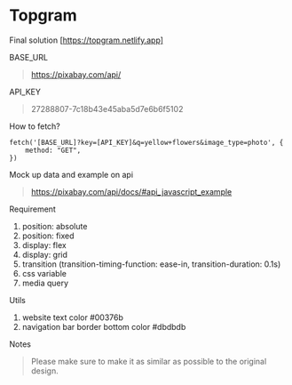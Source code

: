 # Topgram

Final solution [https://topgram.netlify.app]

BASE_URL

> https://pixabay.com/api/

API_KEY

> 27288807-7c18b43e45aba5d7e6b6f5102

How to fetch?

```
fetch('[BASE_URL]?key=[API_KEY]&q=yellow+flowers&image_type=photo', {
    method: "GET",
})
```

Mock up data and example on api

> https://pixabay.com/api/docs/#api_javascript_example

Requirement

1. position: absolute
2. position: fixed
3. display: flex
4. display: grid
5. transition (transition-timing-function: ease-in, transition-duration: 0.1s)
6. css variable
7. media query

Utils

1. website text color #00376b
2. navigation bar border bottom color #dbdbdb

Notes

> Please make sure to make it as similar as possible to the original design.